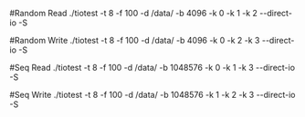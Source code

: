#Random Read
./tiotest -t 8 -f 100 -d /data/ -b 4096 -k 0 -k 1 -k 2 --direct-io -S
 
#Random Write
./tiotest -t 8 -f 100 -d /data/ -b 4096 -k 0 -k 2 -k 3 --direct-io -S
 
#Seq Read
./tiotest -t 8 -f 100 -d /data/ -b 1048576 -k 0 -k 1 -k 3 --direct-io -S
 
#Seq Write
./tiotest -t 8 -f 100 -d /data/ -b 1048576 -k 1 -k 2 -k 3 --direct-io -S
